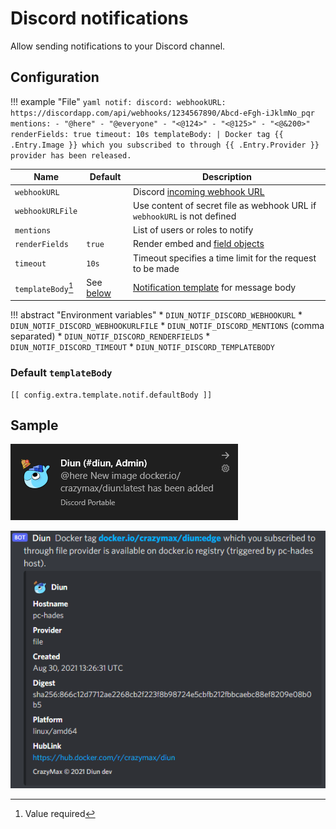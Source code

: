 # Discord notifications

Allow sending notifications to your Discord channel.

## Configuration

!!! example "File"
    ```yaml
    notif:
      discord:
        webhookURL: https://discordapp.com/api/webhooks/1234567890/Abcd-eFgh-iJklmNo_pqr
        mentions:
          - "@here"
          - "@everyone"
          - "<@124>"
          - "<@125>"
          - "<@&200>"
        renderFields: true
        timeout: 10s
        templateBody: |
          Docker tag {{ .Entry.Image }} which you subscribed to through {{ .Entry.Provider }} provider has been released.
    ```

| Name               | Default                            | Description                                                                                               |
| ------------------ | ---------------------------------- | --------------------------------------------------------------------------------------------------------- |
| `webhookURL`       |                                    | Discord [incoming webhook URL](https://support.discord.com/hc/en-us/articles/228383668-Intro-to-Webhooks) |
| `webhookURLFile`   |                                    | Use content of secret file as webhook URL if `webhookURL` is not defined                                  |
| `mentions`         |                                    | List of users or roles to notify                                                                          |
| `renderFields`     | `true`                             | Render embed and [field objects](https://discordjs.guide/popular-topics/embeds.html)                      |
| `timeout`          | `10s`                              | Timeout specifies a time limit for the request to be made                                                 |
| `templateBody`[^1] | See [below](#default-templatebody) | [Notification template](../faq.md#notification-template) for message body                                 |

!!! abstract "Environment variables"
    * `DIUN_NOTIF_DISCORD_WEBHOOKURL`
    * `DIUN_NOTIF_DISCORD_WEBHOOKURLFILE`
    * `DIUN_NOTIF_DISCORD_MENTIONS` (comma separated)
    * `DIUN_NOTIF_DISCORD_RENDERFIELDS`
    * `DIUN_NOTIF_DISCORD_TIMEOUT`
    * `DIUN_NOTIF_DISCORD_TEMPLATEBODY`

### Default `templateBody`

```
[[ config.extra.template.notif.defaultBody ]]
```

## Sample

![](../assets/notif/discord-1.png)

![](../assets/notif/discord-2.png)

[^1]: Value required
